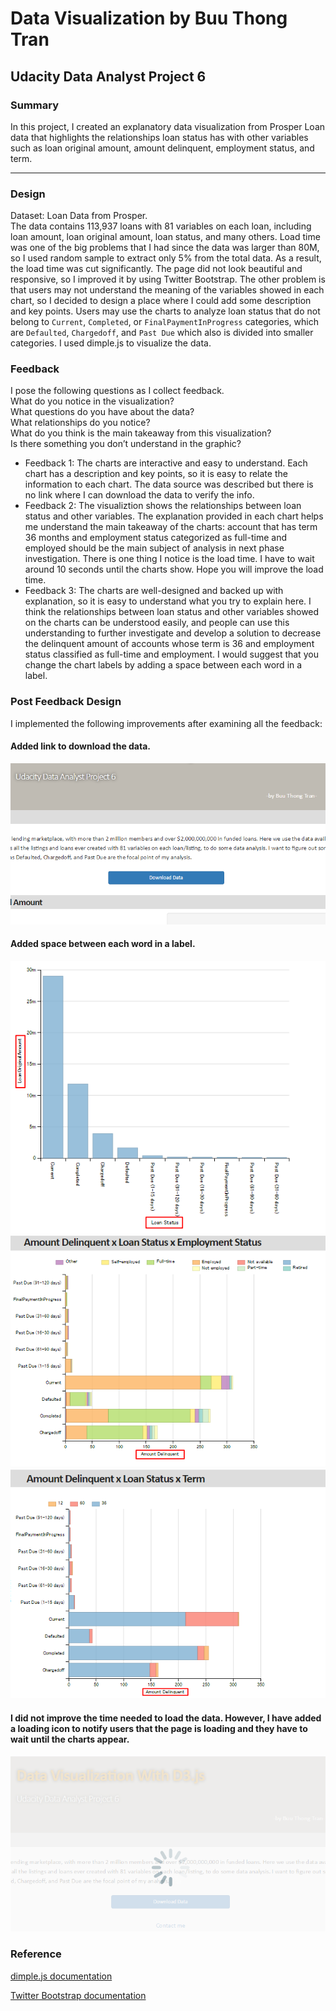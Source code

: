 # Data Visualization by Buu Thong Tran
## Udacity Data Analyst Project 6

### Summary

In this project, I created an explanatory data visualization from Prosper Loan data that highlights the relationships loan status has with other variables such as loan original amount, amount delinquent, employment status, and term. 
<hr>
 
### Design

Dataset: Loan Data from Prosper. 
<br>The data contains 113,937 loans with 81 variables on each loan, including loan amount, loan original amount, loan status, and many others. Load time was one of the big problems that I had since the data was larger than 80M, so I used random sample to extract only 5% from the total data. As a result, the load time was cut significantly. The page did not look beautiful and responsive, so I improved it by using Twitter Bootstrap. The other problem is that users may not understand the meaning of the variables showed in each chart, so I decided to design a place where I could add some description and key points. Users may use the charts to analyze loan status that do not belong to `Current`, `Completed`, or `FinalPaymentInProgress` categories, which are `Defaulted`, `Chargedoff`, and `Past Due` which also is divided into smaller categories. I used dimple.js to visualize the data.

### Feedback

I pose the following questions as I collect feedback.<br>
What do you notice in the visualization?<br>
What questions do you have about the data?<br>
What relationships do you notice?<br>
What do you think is the main takeaway from this visualization?<br>
Is there something you don’t understand in the graphic?<br>

- Feedback 1:
The charts are interactive and easy to understand. Each chart has a description and key points, so it is easy to relate the information to each chart. The data source was described but there is no link where I can download the data to verify the info. 
- Feedback 2:
The visualiztion shows the relationships between loan status and other variables. The explanation provided in each chart helps me understand the main takeaway of the charts: account that has term 36 months and employment status categorized as full-time and employed should be the main subject of analysis in next phase investigation. There is one thing I notice is the load time. I have to wait around 10 seconds until the charts show. Hope you will improve the load time. 
- Feedback 3:
The charts are well-designed and backed up with explanation, so it is easy to understand what you try to explain here. I think the relationships between loan status and other variables showed on the charts can be understood easily, and people can use this understanding to further investigate and develop a solution to decrease the delinquent amount of accounts whose term is 36 and employment status classified as full-time and employment. I would suggest that you change the chart labels by adding a space between each word in a label. 

### Post Feedback Design
I implemented the following improvements after examining all the feedback: <br>

#### Added link to download the data.<br>
![Feedback 1](/stylesheets/images/feedback1.png?raw=true "Feedback 1") <br>

#### Added space between each word in a label. <br>
![Feedback 3-1](/stylesheets/images/feedback3-1.png?raw=true "Feedback 3-1")
![Feedback 3-2](/stylesheets/images/feedback3-2.png?raw=true "Feedback 3-2")
![Feedback 3-3](/stylesheets/images/feedback3-3.png?raw=true "Feedback 3-3") <br>

#### I did not improve the time needed to load the data. However, I have added a loading icon to notify users that the page is loading and they have to wait until the charts appear.<br>
![Feedback 2](/stylesheets/images/feedback2.png?raw=true "Feedback 2")<br>


### Reference

[dimple.js documentation](https://github.com/PMSI-AlignAlytics/dimple/wiki/dimple.chart#setBounds "DimpleJS's Wiki")

[Twitter Bootstrap documentation](http://getbootstrap.com/getting-started/ "Twitter Bootstrap")